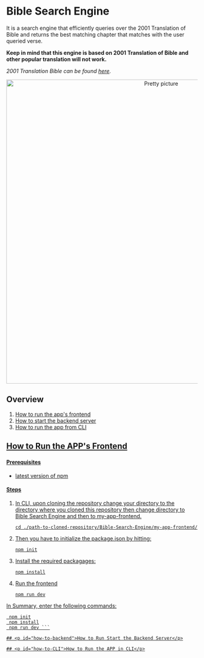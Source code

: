 # Bible Search Engine

It is a search engine that efficiently queries over the 2001 Translation of Bible and returns the best matching chapter that matches with the user queried verse.

**Keep in mind that this engine is based on 2001 Translation of Bible and other popular translation will not work.**

_2001 Translation Bible can be found [here](https://2001translation.org/download-docx)._

<div align="center">
  <Image src="/home_page.png" alt="Pretty picture" width="800" height="auto" />
</div>

## Overview
1. <a href="#how-to-frontend">How to run the app's frontend</a>
2. <a href="#how-to-backend">How to start the backend server</a>
3. <a href="#how-to-CLI">How to run the app from CLI



  
## <p id="how-to-frontend">How to Run the APP's Frontend</p>

#### Prerequisites
* latest version of npm

#### Steps

1. In CLI, upon cloning the repository change your directory to the directory where you cloned this repository then change directory to Bible Search Engine and then to my-app-frontend.

    ``` cd ./path-to-cloned-repository/Bible-Search-Engine/my-app-frontend/ ```

2. Then you have to initialize the package.json by hitting:

    ``` npm init ```

3. Install the required packagages:

    ``` npm install ```

4. Run the frontend

    ``` npm run dev ```

In Summary, enter the following commands:

``` cd ./path-to-cloned-repository/Bible-Search-Engine/my-app-frontend/
 npm init
 npm install
 npm run dev ```

## <p id="how-to-backend">How to Run Start the Backend Server</p>

## <p id="how-to-CLI">How to Run the APP in CLI</p>

